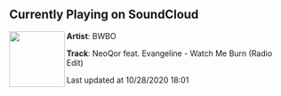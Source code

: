 ## Currently Playing on SoundCloud

[<img align="left" width="100" src="https://i1.sndcdn.com/artworks-xcldielWzoNPSitz-50kKmA-t50x50.jpg">](https://soundcloud.com/beweirdbeoriginal/watch-me-burn)

**Artist**: BWBO 

**Track**: NeoQor feat. Evangeline - Watch Me Burn (Radio Edit)

Last updated at 10/28/2020 18:01
